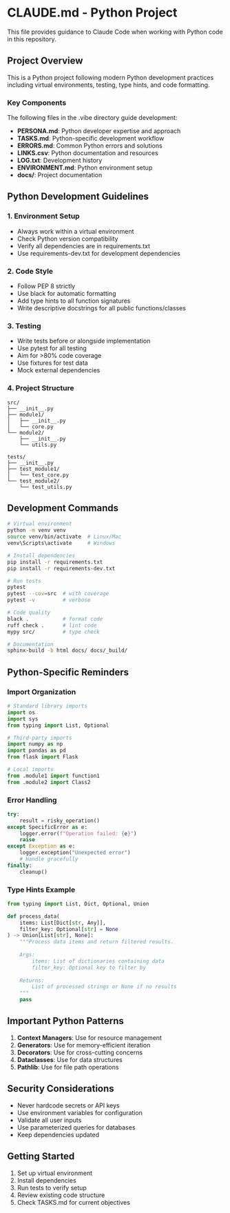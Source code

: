 # CLAUDE.md - Python Project

This file provides guidance to Claude Code when working with Python code in this repository.

## Project Overview

This is a Python project following modern Python development practices including virtual environments, testing, type hints, and code formatting.

### Key Components

The following files in the .vibe directory guide development:
- **PERSONA.md**: Python developer expertise and approach
- **TASKS.md**: Python-specific development workflow
- **ERRORS.md**: Common Python errors and solutions
- **LINKS.csv**: Python documentation and resources
- **LOG.txt**: Development history
- **ENVIRONMENT.md**: Python environment setup
- **docs/**: Project documentation

## Python Development Guidelines

### 1. Environment Setup
- Always work within a virtual environment
- Check Python version compatibility
- Verify all dependencies are in requirements.txt
- Use requirements-dev.txt for development dependencies

### 2. Code Style
- Follow PEP 8 strictly
- Use black for automatic formatting
- Add type hints to all function signatures
- Write descriptive docstrings for all public functions/classes

### 3. Testing
- Write tests before or alongside implementation
- Use pytest for all testing
- Aim for >80% code coverage
- Use fixtures for test data
- Mock external dependencies

### 4. Project Structure
```
src/
├── __init__.py
├── module1/
│   ├── __init__.py
│   └── core.py
└── module2/
    ├── __init__.py
    └── utils.py

tests/
├── __init__.py
├── test_module1/
│   └── test_core.py
└── test_module2/
    └── test_utils.py
```

## Development Commands

```bash
# Virtual environment
python -m venv venv
source venv/bin/activate  # Linux/Mac
venv\Scripts\activate     # Windows

# Install dependencies
pip install -r requirements.txt
pip install -r requirements-dev.txt

# Run tests
pytest
pytest --cov=src  # with coverage
pytest -v         # verbose

# Code quality
black .           # format code
ruff check .      # lint code
mypy src/         # type check

# Documentation
sphinx-build -b html docs/ docs/_build/
```

## Python-Specific Reminders

### Import Organization
```python
# Standard library imports
import os
import sys
from typing import List, Optional

# Third-party imports
import numpy as np
import pandas as pd
from flask import Flask

# Local imports
from .module1 import function1
from .module2 import Class2
```

### Error Handling
```python
try:
    result = risky_operation()
except SpecificError as e:
    logger.error(f"Operation failed: {e}")
    raise
except Exception as e:
    logger.exception("Unexpected error")
    # Handle gracefully
finally:
    cleanup()
```

### Type Hints Example
```python
from typing import List, Dict, Optional, Union

def process_data(
    items: List[Dict[str, Any]], 
    filter_key: Optional[str] = None
) -> Union[List[str], None]:
    """Process data items and return filtered results.
    
    Args:
        items: List of dictionaries containing data
        filter_key: Optional key to filter by
        
    Returns:
        List of processed strings or None if no results
    """
    pass
```

## Important Python Patterns

1. **Context Managers**: Use for resource management
2. **Generators**: Use for memory-efficient iteration
3. **Decorators**: Use for cross-cutting concerns
4. **Dataclasses**: Use for data structures
5. **Pathlib**: Use for file path operations

## Security Considerations

- Never hardcode secrets or API keys
- Use environment variables for configuration
- Validate all user inputs
- Use parameterized queries for databases
- Keep dependencies updated

## Getting Started

1. Set up virtual environment
2. Install dependencies
3. Run tests to verify setup
4. Review existing code structure
5. Check TASKS.md for current objectives